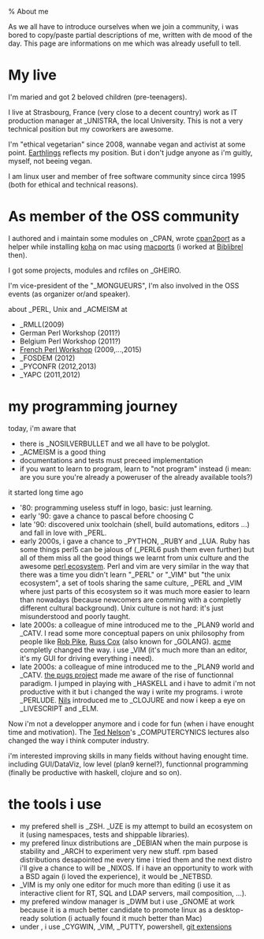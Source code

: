 % About me

As we all have to introduce ourselves when we join a community, i was bored to
copy/paste partial descriptions of me, written with de mood of the day.
This page are informations on me which was already usefull to tell.

# My live

I'm maried and got 2 beloved children (pre-teenagers).
 
I live at Strasbourg, France (very close to a decent country)
work as IT production manager at _UNISTRA, the local University.
This is not a very technical position but my coworkers are awesome.

I'm "ethical vegetarian" since 2008, wannabe vegan and activist at some point.
[Earthlings](http://earthlings.com) reflects my position. But i don't judge
anyone as i'm guitly, myself, not beeing vegan.

I am linux user and member of free software community since circa 1995 (both
for ethical and technical reasons).

# As member of the OSS community

I authored and i maintain some modules on _CPAN, wrote
[cpan2port](https://trac.macports.org/wiki/howto/cpan2port)
as a helper while installing [koha](http://koha-community.org/)
on mac using [macports](https://www.macports.org/)
(i worked at [Biblibrel](http://www.biblibre.com/en) then).

I got some projects, modules and rcfiles on _GHEIRO.

I'm vice-president of the "_MONGUEURS",
I'm also involved in the OSS events (as organizer or/and speaker).

about _PERL, Unix and _ACMEISM at

* _RMLL(2009)
* German Perl Workshop (2011?)
* Belgium Perl Workshop (2011?)
* [French Perl Workshop](http://journeesperl.fr/fpw2015/) (2009,...,2015)
* _FOSDEM (2012)
* _PYCONFR (2012,2013)
* _YAPC (2011,2012)


# my programming journey

today, i'm aware that

* there is _NOSILVERBULLET and we all have to be polyglot.
* _ACMEISM is a good thing
* documentations and tests must preceed implementation
* if you want to learn to program, learn to "not program" instead
  (i mean: are you sure you're already a poweruser of the already available tools?)

it started long time ago

* '80: programming useless stuff in logo, basic: just learning.
* early '90: gave a chance to pascal before choosing C
* late '90: discovered unix toolchain (shell, build automations, editors ...)
  and fall in love with _PERL.
* early 2000s, i gave a chance to _PYTHON, _RUBY and _LUA. Ruby has some
  things perl5 can be jalous of (_PERL6 push them even further) but all
  of them miss all the good things we learnt from
  unix culture and the awesome [perl ecosystem](http://cpan.io/). Perl and vim
  are very similar in the way that there was a time you didn't learn "_PERL"
  or "_VIM" but "the unix ecosystem", a set of tools sharing the same culture,
  _PERL and _VIM where just parts of this ecosystem so it was much more easier
  to learn than nowadays (because newcomers are comming with a completly
  different cultural background). Unix culture is not hard: it's just
  misunderstood and poorly taught.
* late 2000s: a colleague of mine introduced me to the _PLAN9 world and _CATV.
  I read some more conceptual papers on unix philosophy from people like
  [Rob Pike](https://en.wikipedia.org/wiki/Rob_Pike),
  [Russ Cox](https://swtch.com/~rsc/) (also known for _GOLANG).
  [acme](https://www.youtube.com/watch?v=dP1xVpMPn8M) completly changed the way.
  i use _VIM
  (it's much more than an editor, it's my GUI for driving everything i need).
* late 2000s: a colleague of mine introduced me to the _PLAN9 world and _CATV.
  [the pugs project](https://en.wikipedia.org/wiki/Pugs) made me aware of the
  rise of functionnal paradigm. I jumped in playing with _HASKELL and i have to
  admit i'm not productive with it but i changed the way i write my programs.
  i wrote _PERLUDE. [Nils](https://github.com/ngrunwald) introduced me to _CLOJURE
  and now i keep a eye on _LIVESCRIPT and _ELM.

Now i'm not a developper anymore and i code for fun (when i have enought time
and motivation). The [Ted Nelson](https://en.wikipedia.org/wiki/Ted_Nelson)'s
_COMPUTERCYNICS lectures also changed the way i think computer industry.

i'm interested improving skills in many fields without having enought time.
including GUI/DataViz, low level (plan9 kernel?), functionnal programming
(finally be productive with haskell, clojure and so on). 

# the tools i use

* my prefered shell is _ZSH. _UZE is my attempt to build an ecosystem on it
 (using namespaces, tests and shippable libraries).
* my prefered linux distributions are _DEBIAN when the main purpose
  is stability and _ARCH to experiment very new stuff. rpm based distributions
  desapointed me every time i tried them and the next distro i'll give a chance
  to will be _NIXOS. If i have an opportunity to work with a BSD again
  (i loved the experience), it would be _NETBSD.
* _VIM is my only one editor for much more than editing (i use it as
  interactive client for RT, SQL and LDAP servers, mail composition, ...).
* my prefered window manager is _DWM but i use _GNOME at work because
  it is a much better candidate to promote linux as a desktop-ready solution
  (i actually found it much better than Mac)
* under , i use _CYGWIN, _VIM, _PUTTY, powershell,
  [git extensions](https://git-extensions-documentation.readthedocs.org/en/latest/?)


